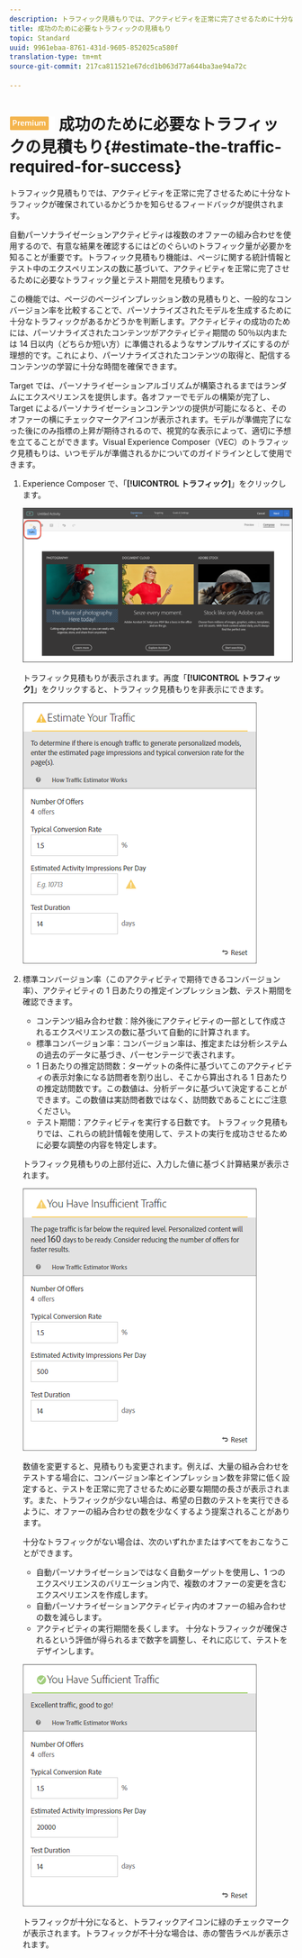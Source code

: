 ```yaml
---
description: トラフィック見積もりでは、アクティビティを正常に完了させるために十分なトラフィックが確保されているかどうかを知らせるフィードバックが提供されます。
title: 成功のために必要なトラフィックの見積もり
topic: Standard
uuid: 9961ebaa-8761-431d-9605-852025ca580f
translation-type: tm+mt
source-git-commit: 217ca811521e67dcd1b063d77a644ba3ae94a72c

---
```



# ![PREMIUM](/help/assets/premium.png) 成功のために必要なトラフィックの見積もり{#estimate-the-traffic-required-for-success}

トラフィック見積もりでは、アクティビティを正常に完了させるために十分なトラフィックが確保されているかどうかを知らせるフィードバックが提供されます。

自動パーソナライゼーションアクティビティは複数のオファーの組み合わせを使用するので、有意な結果を確認するにはどのぐらいのトラフィック量が必要かを知ることが重要です。トラフィック見積もり機能は、ページに関する統計情報とテスト中のエクスペリエンスの数に基づいて、アクティビティを正常に完了させるために必要なトラフィック量とテスト期間を見積もります。

この機能では、ページのページインプレッション数の見積もりと、一般的なコンバージョン率を比較することで、パーソナライズされたモデルを生成するために十分なトラフィックがあるかどうかを判断します。アクティビティの成功のためには、パーソナライズされたコンテンツがアクティビティ期間の 50％以内または 14 日以内（どちらか短い方）に準備されるようなサンプルサイズにするのが理想的です。これにより、パーソナライズされたコンテンツの取得と、配信するコンテンツの学習に十分な時間を確保できます。

Target では、パーソナライゼーションアルゴリズムが構築されるまではランダムにエクスペリエンスを提供します。各オファーでモデルの構築が完了し、Target によるパーソナライゼーションコンテンツの提供が可能になると、そのオファーの横にチェックマークアイコンが表示されます。モデルが準備完了になった後にのみ指標の上昇が期待されるので、視覚的な表示によって、適切に予想を立てることができます。Visual Experience Composer（VEC）のトラフィック見積もりは、いつモデルが準備されるかについてのガイドラインとして使用できます。

1. Experience Composer で、「**[!UICONTROL トラフィック]**」をクリックします。

   ![トラフィックアイコン](/help/c-activities/t-automated-personalization/assets/icon-traffic.png)

   トラフィック見積もりが表示されます。再度「**[!UICONTROL トラフィック]**」をクリックすると、トラフィック見積もりを非表示にできます。

   ![](assets/ap_est.png)

1. 標準コンバージョン率（このアクティビティで期待できるコンバージョン率）、アクティビティの 1 日あたりの推定インプレッション数、テスト期間を確認できます。

   * コンテンツ組み合わせ数：除外後にアクティビティの一部として作成されるエクスペリエンスの数に基づいて自動的に計算されます。
   * 標準コンバージョン率：コンバージョン率は、推定または分析システムの過去のデータに基づき、パーセンテージで表されます。
   * 1 日あたりの推定訪問数：ターゲットの条件に基づいてこのアクティビティの表示対象になる訪問者を割り出し、そこから算出される 1 日あたりの推定訪問数です。この数値は、分析データに基づいて決定することができます。この数値は実訪問者数ではなく、訪問数であることにご注意ください。
   * テスト期間：アクティビティを実行する日数です。
   トラフィック見積もりでは、これらの統計情報を使用して、テストの実行を成功させるために必要な調整の内容を特定します。

   トラフィック見積もりの上部付近に、入力した値に基づく計算結果が表示されます。

   ![](assets/ap_est_no.png)

   数値を変更すると、見積もりも変更されます。例えば、大量の組み合わせをテストする場合に、コンバージョン率とインプレッション数を非常に低く設定すると、テストを正常に完了させるために必要な期間の長さが表示されます。また、トラフィックが少ない場合は、希望の日数のテストを実行できるように、オファーの組み合わせの数を少なくするよう提案されることがあります。

   十分なトラフィックがない場合は、次のいずれかまたはすべてをおこなうことができます。

   * 自動パーソナライゼーションではなく自動ターゲットを使用し、1 つのエクスペリエンスのバリエーション内で、複数のオファーの変更を含むエクスペリエンスを作成します。
   * 自動パーソナライゼーションアクティビティ内のオファーの組み合わせの数を減らします。
   * アクティビティの実行期間を長くします。
   十分なトラフィックが確保されるという評価が得られるまで数字を調整し、それに応じて、テストをデザインします。

   ![](assets/ap_est_yes.png)

   トラフィックが十分になると、トラフィックアイコンに緑のチェックマークが表示されます。トラフィックが不十分な場合は、赤の警告ラベルが表示されます。
